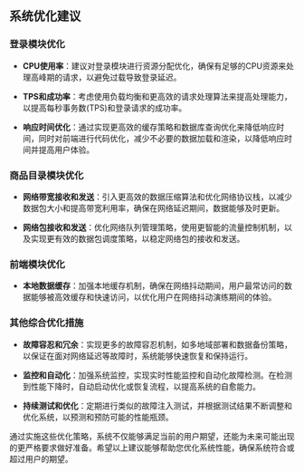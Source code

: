 ## 系统优化建议

### 登录模块优化

- **CPU使用率**：建议对登录模块进行资源分配优化，确保有足够的CPU资源来处理高峰期的请求，以避免过载导致登录延迟。

- **TPS和成功率**：考虑使用负载均衡和更高效的请求处理算法来提高处理能力，以提高每秒事务数(TPS)和登录请求的成功率。

- **响应时间优化**：通过实现更高效的缓存策略和数据库查询优化来降低响应时间，同时对前端进行代码优化，减少不必要的数据加载和渲染，以降低响应时间并提高用户体验。

### 商品目录模块优化

- **网络带宽接收和发送**：引入更高效的数据压缩算法和优化网络协议栈，以减少数据包大小和提高带宽利用率，确保在网络延迟期间，数据能够及时更新。

- **网络包接收和发送**：优化网络队列管理策略，使用更智能的流量控制机制，以及实现更有效的数据包调度策略，以稳定网络包的接收和发送。

### 前端模块优化

- **本地数据缓存**：加强本地缓存机制，确保在网络抖动期间，用户最常访问的数据能够被高效缓存和快速访问，以优化用户在网络抖动演练期间的体验。

### 其他综合优化措施

- **故障容忍和冗余**：实现更多的故障容忍机制，如多地域部署和数据备份策略，以保证在面对网络延迟等故障时，系统能够快速恢复和保持运行。

- **监控和自动化**：加强系统监控，实现实时性能监控和自动化故障检测。在检测到性能下降时，自动启动优化或恢复流程，以提高系统的自愈能力。

- **持续测试和优化**：定期进行类似的故障注入测试，并根据测试结果不断调整和优化系统，以预测和预防可能的性能瓶颈。

通过实施这些优化策略，系统不仅能够满足当前的用户期望，还能为未来可能出现的更严格要求做好准备。希望以上建议能够帮助您优化系统性能，确保系统符合或超过用户的期望。
